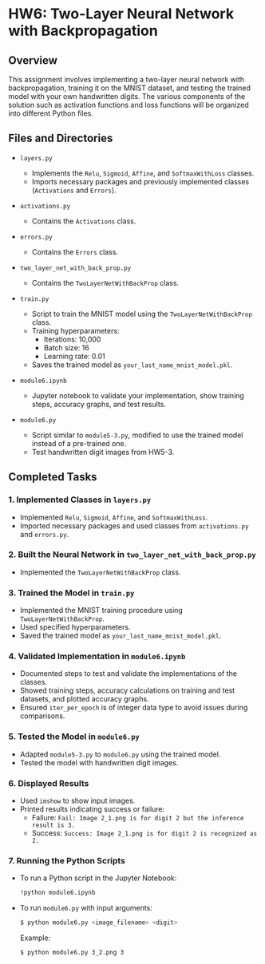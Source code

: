 # HW6: Two-Layer Neural Network with Backpropagation

## Overview
This assignment involves implementing a two-layer neural network with backpropagation, training it on the MNIST dataset, and testing the trained model with your own handwritten digits. The various components of the solution such as activation functions and loss functions will be organized into different Python files.

## Files and Directories
- `layers.py`
  - Implements the `Relu`, `Sigmoid`, `Affine`, and `SoftmaxWithLoss` classes.
  - Imports necessary packages and previously implemented classes (`Activations` and `Errors`).
  
- `activations.py`
  - Contains the `Activations` class.
  
- `errors.py`
  - Contains the `Errors` class.
  
- `two_layer_net_with_back_prop.py`
  - Contains the `TwoLayerNetWithBackProp` class.
  
- `train.py`
  - Script to train the MNIST model using the `TwoLayerNetWithBackProp` class.
  - Training hyperparameters:
    - Iterations: 10,000
    - Batch size: 16
    - Learning rate: 0.01
  - Saves the trained model as `your_last_name_mnist_model.pkl`.

- `module6.ipynb`
  - Jupyter notebook to validate your implementation, show training steps, accuracy graphs, and test results.
  
- `module6.py`
  - Script similar to `module5-3.py`, modified to use the trained model instead of a pre-trained one.
  - Test handwritten digit images from HW5-3.

## Completed Tasks

### 1. Implemented Classes in `layers.py`
- Implemented `Relu`, `Sigmoid`, `Affine`, and `SoftmaxWithLoss`.
- Imported necessary packages and used classes from `activations.py` and `errors.py`.

### 2. Built the Neural Network in `two_layer_net_with_back_prop.py`
- Implemented the `TwoLayerNetWithBackProp` class.

### 3. Trained the Model in `train.py`
- Implemented the MNIST training procedure using `TwoLayerNetWithBackProp`.
- Used specified hyperparameters.
- Saved the trained model as `your_last_name_mnist_model.pkl`.

### 4. Validated Implementation in `module6.ipynb`
- Documented steps to test and validate the implementations of the classes.
- Showed training steps, accuracy calculations on training and test datasets, and plotted accuracy graphs.
- Ensured `iter_per_epoch` is of integer data type to avoid issues during comparisons.

### 5. Tested the Model in `module6.py`
- Adapted `module5-3.py` to `module6.py` using the trained model.
- Tested the model with handwritten digit images.

### 6. Displayed Results
- Used `imshow` to show input images.
- Printed results indicating success or failure:
  - Failure: `Fail: Image 2_1.png is for digit 2 but the inference result is 3.`
  - Success: `Success: Image 2_1.png is for digit 2 is recognized as 2.`

### 7. Running the Python Scripts
- To run a Python script in the Jupyter Notebook:
  ```sh
  !python module6.ipynb
  ```

- To run `module6.py` with input arguments:
  ```sh
  $ python module6.py <image_filename> <digit>
  ```
  Example:
  ```sh
  $ python module6.py 3_2.png 3
  ```


